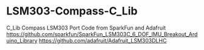 # LSM303-Compass-C_Lib
C_Lib Compass LSM303 Port Code from SparkFun and Adafruit
https://github.com/sparkfun/SparkFun_LSM303C_6_DOF_IMU_Breakout_Arduino_Library
https://github.com/adafruit/Adafruit_LSM303DLHC
